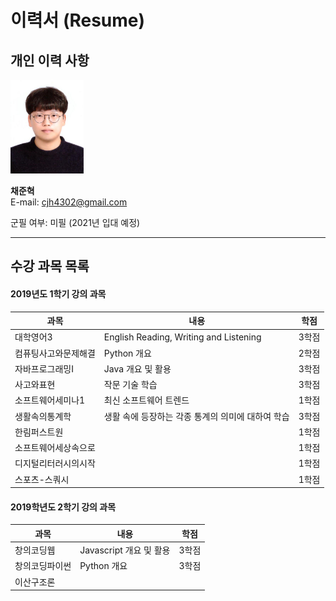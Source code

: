# 이력서 (Resume)  

## 개인 이력 사항  

<img src=profile.jpg height=150 weight=200>  

**채준혁**  
E-mail: cjh4302@gmail.com  

군필 여부: 미필 (2021년 입대 예정)  


---  
## 수강 과목 목록
#### 2019년도 1학기 강의 과목  
|과목|내용|학점|
|---|---|---|
|대학영어3|English Reading, Writing and Listening|3학점|
|컴퓨팅사고와문제해결|Python 개요|2학점|
|자바프로그래밍I|Java 개요 및 활용|3학점|
|사고와표현|작문 기술 학습|3학점|
|소프트웨어세미나1|최신 소프트웨어 트렌드|1학점|
|생활속의통계학|생활 속에 등장하는 각종 통계의 의미에 대하여 학습|3학점|
|한림퍼스트원||1학점|
|소프트웨어세상속으로||1학점|
|디지털리터러시의시작||1학점|
|스포츠-스쿼시||1학점|

#### 2019학년도 2학기 강의 과목
|과목|내용|학점|
|---|---|---|
|창의코딩웹|Javascript 개요 및 활용|3학점|
|창의코딩파이썬|Python 개요|3학점|
|이산구조론|
















